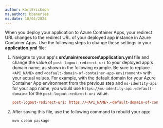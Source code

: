 ```yaml
---
author: KarlErickson
ms.author: bbanerjee
ms.date: 10/04/2024
---
```


When you deploy your application to Azure Container Apps, your redirect URL changes to the redirect URL of your deployed app instance in Azure Container Apps. Use the following steps to change these settings in your **application.yml** file:

1. Navigate to your app's **src\main\resources\application.yml** file and change the value of `post-logout-redirect-uri` to your deployed app's domain name, as shown in the following example. Be sure to replace `<API_NAME>` and `<default-domain-of-container-app-environment>` with your actual values. For example, with the default domain for your Azure Container App environment from the previous step and `ms-identity-api` for your app name, you would use `https://ms-identity-api.<default-domain>` for the `post-logout-redirect-uri` value.

   ```ini
   post-logout-redirect-uri: https://<API_NAME>.<default-domain-of-container-app-environment>
   ```

1. After saving this file, use the following command to rebuild your app:

   ```bash
   mvn clean package
   ```

